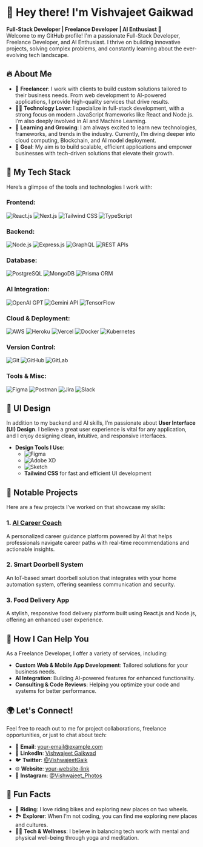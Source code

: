 # 👋 Hey there! I'm Vishvajeet Gaikwad  
**Full-Stack Developer | Freelance Developer | AI Enthusiast 🚀**  
Welcome to my GitHub profile! I'm a passionate Full-Stack Developer, Freelance Developer, and AI Enthusiast. I thrive on building innovative projects, solving complex problems, and constantly learning about the ever-evolving tech landscape.

## 🔥 About Me
- 💼 **Freelancer**: I work with clients to build custom solutions tailored to their business needs. From web development to AI-powered applications, I provide high-quality services that drive results.
- 🧑‍💻 **Technology Lover**: I specialize in full-stack development, with a strong focus on modern JavaScript frameworks like React and Node.js. I’m also deeply involved in AI and Machine Learning.
- 🌱 **Learning and Growing**: I am always excited to learn new technologies, frameworks, and trends in the industry. Currently, I’m diving deeper into cloud computing, Blockchain, and AI model deployment.
- 🎯 **Goal**: My aim is to build scalable, efficient applications and empower businesses with tech-driven solutions that elevate their growth.

## 🚀 My Tech Stack
Here’s a glimpse of the tools and technologies I work with:

### Frontend:
![React.js](https://img.shields.io/badge/-React.js-61DAFB?logo=react&logoColor=white) 
![Next.js](https://img.shields.io/badge/-Next.js-000000?logo=next.js&logoColor=white) 
![Tailwind CSS](https://img.shields.io/badge/-Tailwind%20CSS-06B6D4?logo=tailwindcss&logoColor=white) 
![TypeScript](https://img.shields.io/badge/-TypeScript-3178C6?logo=typescript&logoColor=white)

### Backend:
![Node.js](https://img.shields.io/badge/-Node.js-339933?logo=node.js&logoColor=white) 
![Express.js](https://img.shields.io/badge/-Express.js-000000?logo=express&logoColor=white) 
![GraphQL](https://img.shields.io/badge/-GraphQL-E10098?logo=graphql&logoColor=white) 
![REST APIs](https://img.shields.io/badge/-REST%20APIs-4E4E4E?logo=rest&logoColor=white)

### Database:
![PostgreSQL](https://img.shields.io/badge/-PostgreSQL-336791?logo=postgresql&logoColor=white) 
![MongoDB](https://img.shields.io/badge/-MongoDB-47A248?logo=mongodb&logoColor=white) 
![Prisma ORM](https://img.shields.io/badge/-Prisma-2D3748?logo=prisma&logoColor=white)

### AI Integration:
![OpenAI GPT](https://img.shields.io/badge/-OpenAI%20GPT-171717?logo=openai&logoColor=white) 
![Gemini API](https://img.shields.io/badge/-Gemini-4285F4?logo=google&logoColor=white) 
![TensorFlow](https://img.shields.io/badge/-TensorFlow-FF6F00?logo=tensorflow&logoColor=white)

### Cloud & Deployment:
![AWS](https://img.shields.io/badge/-AWS-232F3E?logo=amazonaws&logoColor=white) 
![Heroku](https://img.shields.io/badge/-Heroku-430098?logo=heroku&logoColor=white) 
![Vercel](https://img.shields.io/badge/-Vercel-000000?logo=vercel&logoColor=white) 
![Docker](https://img.shields.io/badge/-Docker-2496ED?logo=docker&logoColor=white) 
![Kubernetes](https://img.shields.io/badge/-Kubernetes-326CE5?logo=kubernetes&logoColor=white)

### Version Control:
![Git](https://img.shields.io/badge/-Git-F05032?logo=git&logoColor=white) 
![GitHub](https://img.shields.io/badge/-GitHub-181717?logo=github&logoColor=white) 
![GitLab](https://img.shields.io/badge/-GitLab-FCA121?logo=gitlab&logoColor=white)

### Tools & Misc:
![Figma](https://img.shields.io/badge/-Figma-F24E1E?logo=figma&logoColor=white) 
![Postman](https://img.shields.io/badge/-Postman-FF6C37?logo=postman&logoColor=white) 
![Jira](https://img.shields.io/badge/-Jira-0052CC?logo=jira&logoColor=white) 
![Slack](https://img.shields.io/badge/-Slack-4A154B?logo=slack&logoColor=white)

## 🎨 UI Design
In addition to my backend and AI skills, I’m passionate about **User Interface (UI) Design**. I believe a great user experience is vital for any application, and I enjoy designing clean, intuitive, and responsive interfaces.

- **Design Tools I Use**:
  - ![Figma](https://img.shields.io/badge/-Figma-F24E1E?logo=figma&logoColor=white)
  - ![Adobe XD](https://img.shields.io/badge/-Adobe%20XD-FF61F6?logo=adobe&logoColor=white)
  - ![Sketch](https://img.shields.io/badge/-Sketch-F7B500?logo=sketch&logoColor=white)
  - **Tailwind CSS** for fast and efficient UI development

## 🌟 Notable Projects
Here are a few projects I’ve worked on that showcase my skills:

### 1. **[AI Career Coach](https://github.com/VishwajeetGaikwad/AI-Career-Coach)**  
A personalized career guidance platform powered by AI that helps professionals navigate career paths with real-time recommendations and actionable insights.

### 2. **Smart Doorbell System**  
An IoT-based smart doorbell solution that integrates with your home automation system, offering seamless communication and security.

### 3. **Food Delivery App**  
A stylish, responsive food delivery platform built using React.js and Node.js, offering an enhanced user experience.

## 💬 How I Can Help You
As a Freelance Developer, I offer a variety of services, including:
- **Custom Web & Mobile App Development**: Tailored solutions for your business needs.
- **AI Integration**: Building AI-powered features for enhanced functionality.
- **Consulting & Code Reviews**: Helping you optimize your code and systems for better performance.

## 🌍 Let's Connect!
Feel free to reach out to me for project collaborations, freelance opportunities, or just to chat about tech:

- 📧 **Email**: [your-email@example.com](mailto:your-email@example.com)
- 🔗 **LinkedIn**: [Vishwajeet Gaikwad](https://www.linkedin.com/in/vishwajeet-gaikwad)
- 🐦 **Twitter**: [@VishwajeetGaik](https://twitter.com/VishwajeetGaik)
- 🌐 **Website**: [your-website-link](https://your-website-link.com)
- 📸 **Instagram**: [@Vishwajeet_Photos](https://instagram.com/Vishwajeet_Photos)

## 🎉 Fun Facts
- 📸 **Riding**: I love riding bikes and exploring new places on two wheels.
- 🏞️ **Explorer**: When I’m not coding, you can find me exploring new places and cultures.
- 🧘‍♂️ **Tech & Wellness**: I believe in balancing tech work with mental and physical well-being through yoga and meditation.
